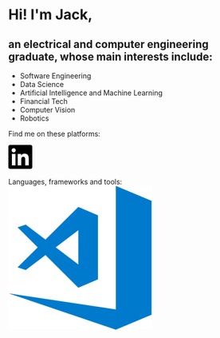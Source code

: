 # Hi!  I'm Jack,

## an electrical and computer engineering graduate, whose main interests include:

* Software Engineering
* Data Science
* Artificial Intelligence and Machine Learning
* Financial Tech
* Computer Vision 
* Robotics

Find me on these platforms:

<a href="https://www.linkedin.com/in/jack-teversham-b00634137/" rel="some text" width="1px" height="1px">![Foo](icon/linkedIN.svg)</a>


Languages, frameworks and tools:
<a href="https://www.linkedin.com/in/jack-teversham-b00634137/" rel="some text" >![Foo](icon/vscode.png)</a>
